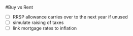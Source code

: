 #Buy vs Rent

- [ ] RRSP allowance carries over to the next year if unused
- [ ] simulate raising of taxes
- [ ] link mortgage rates to inflation
